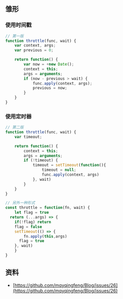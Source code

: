## 雏形
### 使用时间戳
```javascript
// 第一版
function throttle(func, wait) {
    var context, args;
    var previous = 0;

    return function() {
        var now = +new Date();
        context = this;
        args = arguments;
        if (now - previous > wait) {
            func.apply(context, args);
            previous = now;
        }
    }
}
```
### 使用定时器
```javascript
// 第二版
function throttle(func, wait) {
    var timeout;

    return function() {
        context = this;
        args = arguments;
        if (!timeout) {
            timeout = setTimeout(function(){
                timeout = null;
                func.apply(context, args)
            }, wait)
        }
    }
}

// 另外一种形式
const throttle = function(fn, wait) {
	let flag = true 
  return (...args) => {
  	if(!flag) return 
    flag = false 
    setTimeout(() => {
  		fn.apply(this,args)
      flag = true 
    }, wait)
	}
}
```

## 资料

- [https://github.com/mqyqingfeng/Blog/issues/26](https://github.com/mqyqingfeng/Blog/issues/26)
